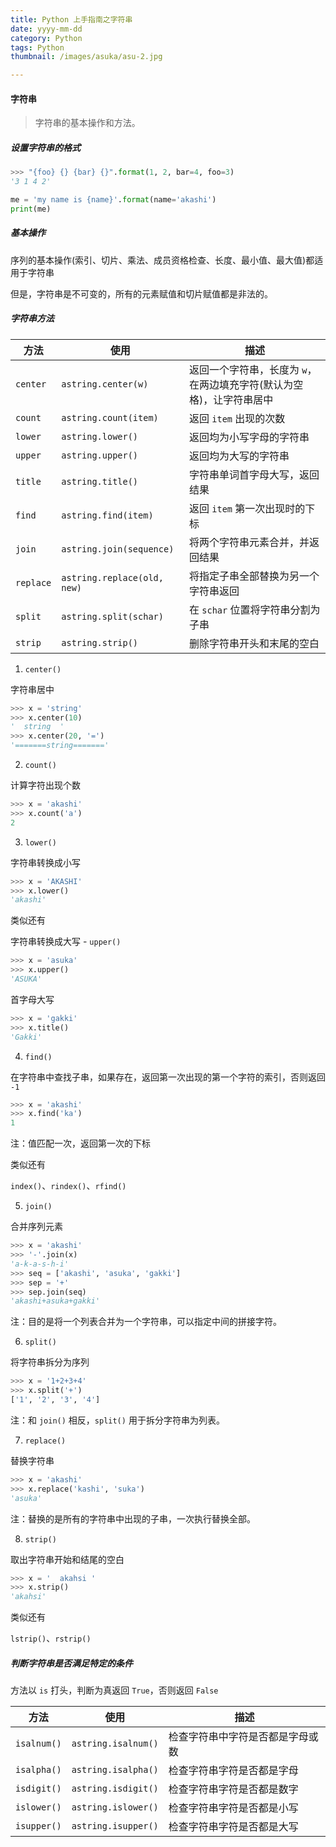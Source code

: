 ```yaml
---
title: Python 上手指南之字符串
date: yyyy-mm-dd
category: Python
tags: Python
thumbnail: /images/asuka/asu-2.jpg

---
```


#### 字符串

> 字符串的基本操作和方法。

<!-- more -->

##### 设置字符串的格式

```python
>>> "{foo} {} {bar} {}".format(1, 2, bar=4, foo=3)
'3 1 4 2'
```

```python
me = 'my name is {name}'.format(name='akashi')
print(me)
```

##### 基本操作

序列的基本操作(索引、切片、乘法、成员资格检查、长度、最小值、最大值)都适用于字符串

但是，字符串是不可变的，所有的元素赋值和切片赋值都是非法的。

##### 字符串方法

方法 | 使用 | 描述
--- | --- | ---
`center` | `astring.center(w)` | 返回一个字符串，长度为 `w`，在两边填充字符(默认为空格)，让字符串居中
`count` | `astring.count(item)` | 返回 `item` 出现的次数
`lower` | `astring.lower()` | 返回均为小写字母的字符串
`upper` | `astring.upper()` | 返回均为大写的字符串
`title` | `astring.title()` | 字符串单词首字母大写，返回结果
`find` | `astring.find(item)` | 返回 `item` 第一次出现时的下标
`join` | `astring.join(sequence)` | 将两个字符串元素合并，并返回结果
`replace` | `astring.replace(old, new)` | 将指定子串全部替换为另一个字符串返回
`split` | `astring.split(schar)` | 在 `schar` 位置将字符串分割为子串
`strip` | `astring.strip()` | 删除字符串开头和末尾的空白

1. `center()`

字符串居中

```python
>>> x = 'string'
>>> x.center(10)
'  string  '
>>> x.center(20, '=')
'=======string======='
```

2. `count()`

计算字符出现个数

```python
>>> x = 'akashi'
>>> x.count('a')
2
```

3. `lower()`

字符串转换成小写

```python
>>> x = 'AKASHI'
>>> x.lower()
'akashi'
```

类似还有

字符串转换成大写 - `upper()`

```python
>>> x = 'asuka'
>>> x.upper()
'ASUKA'
```

首字母大写

```python
>>> x = 'gakki'
>>> x.title()
'Gakki'
```

4. `find()`

在字符串中查找子串，如果存在，返回第一次出现的第一个字符的索引，否则返回 `-1`

```python
>>> x = 'akashi'
>>> x.find('ka')
1
```

注：值匹配一次，返回第一次的下标

类似还有 

`index()`、`rindex()`、`rfind()`

5. `join()`

合并序列元素

```python
>>> x = 'akashi'
>>> '-'.join(x)
'a-k-a-s-h-i'
>>> seq = ['akashi', 'asuka', 'gakki']
>>> sep = '+'
>>> sep.join(seq)
'akashi+asuka+gakki'
```

注：目的是将一个列表合并为一个字符串，可以指定中间的拼接字符。

6. `split()`

将字符串拆分为序列

```python
>>> x = '1+2+3+4'
>>> x.split('+')
['1', '2', '3', '4']
```

注：和 `join()` 相反，`split()` 用于拆分字符串为列表。

7. `replace()`

替换字符串

```python
>>> x = 'akashi'
>>> x.replace('kashi', 'suka')
'asuka'
```

注：替换的是所有的字符串中出现的子串，一次执行替换全部。

8. `strip()`

取出字符串开始和结尾的空白

```python
>>> x = '  akahsi '
>>> x.strip()
'akahsi'
```

类似还有

`lstrip()`、`rstrip()`

##### 判断字符串是否满足特定的条件

方法以 `is` 打头，判断为真返回 `True`，否则返回 `False`

方法 | 使用 | 描述
--- | --- | ---
`isalnum()` | `astring.isalnum()` | 检查字符串中字符是否都是字母或数
`isalpha()` | `astring.isalpha()` | 检查字符串字符是否都是字母
`isdigit()` | `astring.isdigit()` | 检查字符串字符是否都是数字
`islower()` | `astring.islower()` | 检查字符串字符是否都是小写
`isupper()` | `astring.isupper()` | 检查字符串字符是否都是大写
